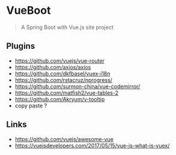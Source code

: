 # VueBoot

> A Spring Boot with Vue.js site project

## Plugins

* https://github.com/vuejs/vue-router
* https://github.com/axios/axios
* https://github.com/dkfbasel/vuex-i18n
* https://github.com/rstacruz/nprogress/
* https://github.com/surmon-china/vue-codemirror/
* https://github.com/matfish2/vue-tables-2
* https://github.com/Akryum/v-tooltip
* copy paste ?

## Links

* https://github.com/vuejs/awesome-vue
* https://vuejsdevelopers.com/2017/05/15/vue-js-what-is-vuex/
